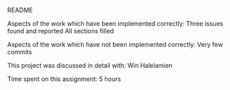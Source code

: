 README

Aspects of the work which have been implemented correctly:
Three issues found and reported
All sections filled

Aspects of the work which have not been implemented correctly:
Very few commits

This project was discussed in detail with:
Win Halelamien 

Time spent on this assignment: 5 hours